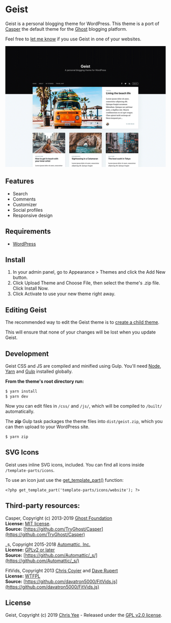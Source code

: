 # Geist

Geist is a personal blogging theme for WordPress. This theme is a port of [Casper](https://github.com/TryGhost/Casper) the default theme for the [Ghost](https://ghost.org/) blogging platform.

Feel free to [let me know](http://www.twitter.com/cmyee) if you use Geist in one of your websites.

![Geist Screenshot](screenshot.png?raw=true)

## Features

- Search
- Comments
- Customizer
- Social profiles
- Responsive design

## Requirements

- [WordPress](http://wordpress.org/)

## Install

1. In your admin panel, go to Appearance > Themes and click the Add New button.
2. Click Upload Theme and Choose File, then select the theme's .zip file. Click Install Now.
3. Click Activate to use your new theme right away.

## Editing Geist
The recommended way to edit the Geist theme is to [create a child theme](https://developer.wordpress.org/themes/advanced-topics/child-themes/).

This will ensure that none of your changes will be lost when you update Geist.

## Development
Geist CSS and JS are compiled and minified using Gulp. You'll need [Node](https://nodejs.org/), [Yarn](https://yarnpkg.com/) and [Gulp](https://gulpjs.com/) installed globally.

**From the theme's root directory run:**

```
$ yarn install
$ yarn dev
```

Now you can edit files in `/css/` and `/js/`, which will be compiled to `/built/` automatically.

The **zip** Gulp task packages the theme files into `dist/geist.zip`, which you can then upload to your WordPress site.

```
$ yarn zip
```

## SVG Icons
Geist uses inline SVG icons, included. You can find all icons inside `/template-parts/icons`. 

To use an icon just use the [get_template_part()](https://developer.wordpress.org/reference/functions/get_template_part/) function:

```
<?php get_template_part('template-parts/icons/website'); ?>
```

## Third-party resources:

Casper, Copyright (c) 2013-2019 [Ghost Foundation](https://ghost.org/)  
**License:** [MIT license](https://github.com/TryGhost/Casper/blob/master/LICENSE).  
**Source:** [https://github.com/TryGhost/Casper](https://github.com/TryGhost/Casper)  

_s, Copyright 2015-2018 [Automattic, Inc.](https://automattic.com/)  
**License:** [GPLv2 or later](https://www.gnu.org/licenses/gpl-2.0.html)  
**Source:** [https://github.com/Automattic/_s/](https://github.com/Automattic/_s/)  

FitVids, Copyright 2013 [Chris Coyier](https://chriscoyier.net/) and [Dave Rupert](https://daverupert.com/)  
**License:** [WTFPL](http://www.wtfpl.net/)  
**Source:** [https://github.com/davatron5000/FitVids.js](https://github.com/davatron5000/FitVids.js)  

## License
Geist, Copyright (c) 2019 [Chris Yee](https://chrisyee.ca) - Released under the [GPL v2.0 license](https://www.gnu.org/licenses/gpl-2.0.html).
